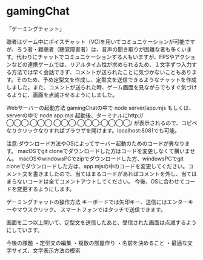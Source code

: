 # gamingChat
「ゲーミングチャット」

聴者はゲーム中にボイスチャット（VC)を用いてコミュニケーションが可能ですが、ろう者・難聴者（聴覚障害者）は、音声の聞き取りが困難な者も多くいます。代わりにチャットでコミュニケーションする人もいますが、FPSやアクションなどの連携ゲームでは、リアルタイム性が求められるため、１文字ずつ入力する方法では早く会話できず、コメントが送られたことに気づかないこともあります。そのため、予め定型文を作成し、定型文を送信できるようなチャットを作成しました。また、コメントが送られた時、ゲーム画面を見ながらでもすぐ気づけるように、画面を点滅させるようにしました。

Webサーバーの起動方法
gamingChatの中で
node server/app.mjs
もしくは、serverの中で
node app.mjs
起動後、ターミナルにhttp://◯◯◯.◯◯◯.◯◯◯.◯◯◯:◯◯◯◯/
が表示されるので、コピペなりクリックなりすればブラウザを開けます。localhost:8081でも可能。

注意:ダウンロード方法やOSによってサーバー起動のためのコードが異なります。
macOSでgit cloneでダウンロードした方はコードを変更しなくて構いません。
macOSやwindowsPCでzipでダウンロードした方、windowsPCでgit cloneでダウンロードした方は、app.mjsの中のコードを変更してください。コメント文を書きましたので、当てはまるコードがあればコメントを外し、当てはまらないコードは全てコメントアウトしてください。
今後、OSに合わせてコードを変更するようにします。

ゲーミングチャットの操作方法
キーボードでは矢印キー、送信にはエンターキーやマウスクリック。
スマートフォンではタッチで送信できます。

画面を二つ以上開いて、定型文を送信したあと、受信された画面は点滅するようにしています。

今後の課題
・定型文の編集
・複数の部屋作り
・名前を決めること
・最適な文字サイズ、文字表示方法の模索